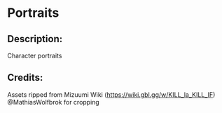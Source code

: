 # Portraits

## Description: 

Character portraits

## Credits: 

Assets ripped from Mizuumi Wiki (https://wiki.gbl.gg/w/KILL_la_KILL_IF)
@MathiasWolfbrok for cropping

